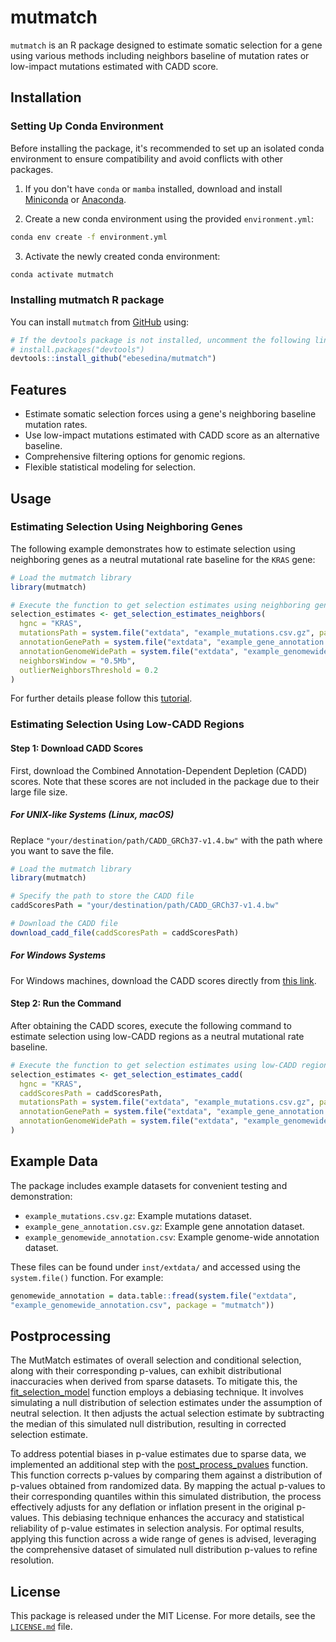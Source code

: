 # mutmatch

`mutmatch` is an R package designed to estimate somatic selection for a gene using various methods including neighbors baseline of mutation rates or low-impact mutations estimated with CADD score.

## Installation

### Setting Up Conda Environment

Before installing the package, it's recommended to set up an isolated conda environment to ensure compatibility and avoid conflicts with other packages.

1. If you don't have `conda` or `mamba` installed, download and install [Miniconda](https://docs.conda.io/en/latest/miniconda.html) or [Anaconda](https://www.anaconda.com/products/distribution).

2. Create a new conda environment using the provided `environment.yml`:

```bash
conda env create -f environment.yml
```

3. Activate the newly created conda environment:

```bash
conda activate mutmatch
```

### Installing mutmatch R package

You can install `mutmatch` from [GitHub](https://github.com/ebesedina/mutmatch) using:

```R
# If the devtools package is not installed, uncomment the following line:
# install.packages("devtools")
devtools::install_github("ebesedina/mutmatch")
```

## Features

- Estimate somatic selection forces using a gene's neighboring baseline mutation rates.
- Use low-impact mutations estimated with CADD score as an alternative baseline.
- Comprehensive filtering options for genomic regions.
- Flexible statistical modeling for selection.

## Usage

### Estimating Selection Using Neighboring Genes

The following example demonstrates how to estimate selection using neighboring genes as a neutral mutational rate baseline for the `KRAS` gene:

```R
# Load the mutmatch library
library(mutmatch)

# Execute the function to get selection estimates using neighboring genes
selection_estimates <- get_selection_estimates_neighbors(
  hgnc = "KRAS",
  mutationsPath = system.file("extdata", "example_mutations.csv.gz", package = "mutmatch"),
  annotationGenePath = system.file("extdata", "example_gene_annotation.csv.gz", package = "mutmatch"),
  annotationGenomeWidePath = system.file("extdata", "example_genomewide_annotation.csv", package = "mutmatch"),
  neighborsWindow = "0.5Mb",
  outlierNeighborsThreshold = 0.2
)
```
For further details please follow this [tutorial](https://htmlpreview.github.io/?https://github.com/ebesedina/mutmatch/blob/main/vignettes/mutmatch.html).

### Estimating Selection Using Low-CADD Regions

#### Step 1: Download CADD Scores

First, download the Combined Annotation-Dependent Depletion (CADD) scores. Note that these scores are not included in the package due to their large file size.

##### For UNIX-like Systems (Linux, macOS)

Replace `"your/destination/path/CADD_GRCh37-v1.4.bw"` with the path where you want to save the file.

```R
# Load the mutmatch library
library(mutmatch)

# Specify the path to store the CADD file
caddScoresPath = "your/destination/path/CADD_GRCh37-v1.4.bw"

# Download the CADD file
download_cadd_file(caddScoresPath = caddScoresPath)
```

##### For Windows Systems

For Windows machines, download the CADD scores directly from [this link](https://krishna.gs.washington.edu/download/CADD/bigWig/CADD_GRCh37-v1.4.bw).

#### Step 2: Run the Command

After obtaining the CADD scores, execute the following command to estimate selection using low-CADD regions as a neutral mutational rate baseline.

```R
# Execute the function to get selection estimates using low-CADD regions
selection_estimates <- get_selection_estimates_cadd(
  hgnc = "KRAS",
  caddScoresPath = caddScoresPath,
  mutationsPath = system.file("extdata", "example_mutations.csv.gz", package = "mutmatch"),
  annotationGenePath = system.file("extdata", "example_gene_annotation.csv.gz", package = "mutmatch"),
  annotationGenomeWidePath = system.file("extdata", "example_genomewide_annotation.csv", package = "mutmatch")
)
```

## Example Data

The package includes example datasets for convenient testing and demonstration:

- `example_mutations.csv.gz`: Example mutations dataset.
- `example_gene_annotation.csv.gz`: Example gene annotation dataset.
- `example_genomewide_annotation.csv`: Example genome-wide annotation dataset.

These files can be found under `inst/extdata/` and accessed using the `system.file()` function. 
For example:

```R
genomewide_annotation = data.table::fread(system.file("extdata", 
"example_genomewide_annotation.csv", package = "mutmatch"))
```
## Postprocessing

The MutMatch estimates of overall selection and conditional selection, along with their corresponding p-values, can exhibit distributional inaccuracies when derived from sparse datasets. To mitigate this, the [fit_selection_model](R/fit_selection_model.R) function employs a debiasing technique. It involves simulating a null distribution of selection estimates under the assumption of neutral selection. It then adjusts the actual selection estimate by subtracting the median of this simulated null distribution, resulting in corrected selection estimate. 

To address potential biases in p-value estimates due to sparse data, we implemented an additional step with the [post_process_pvalues](R/post_process_pvalues.R) function. This function corrects p-values by comparing them against a distribution of p-values obtained from randomized data. By mapping the actual p-values to their corresponding quantiles within this simulated distribution, the process effectively adjusts for any deflation or inflation present in the original p-values. This debiasing technique enhances the accuracy and statistical reliability of p-value estimates in selection analysis. For optimal results, applying this function across a wide range of genes is advised, leveraging the comprehensive dataset of simulated null distribution p-values to refine resolution.

## License

This package is released under the MIT License. For more details, see the [`LICENSE.md`](LICENSE.md) file.


